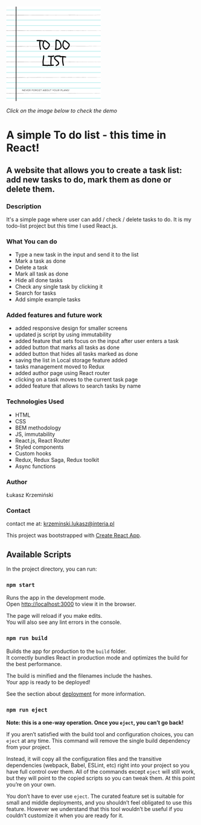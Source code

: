 <a href="https://lukaszkrzeminski.github.io/todo-list-react/"><img width=250px src="public/logo.png" title="Todo list logo" alt="logo listy zadań"></a>

*Click on the image below to check the demo*

# A simple To do list - this time in React!

## A website that allows you to create a task list: add new tasks to do, mark them as done or delete them.

### Description
It's a simple page where user can add / check / delete tasks to do. It is my todo-list project but this time I used React.js.

### What You can do

- Type a new task in the input and send it to the list
- Mark a task as done
- Delete a task
- Mark all task as done
- Hide all done tasks
- Check any single task by clicking it
- Search for tasks
- Add simple example tasks

### Added features and future work

- added responsive design for smaller screens
- updated js script by using immutability
- added feature that sets focus on the input after user enters a task
- added button that marks all tasks as done
- added button that hides all tasks marked as done
- saving the list in Local storage feature added
- tasks management moved to Redux
- added author page using React router
- clicking on a task moves to the current task page
- added feature that allows to search tasks by name


### Technologies Used

- HTML
- CSS
- BEM methodology
- JS, immutability
- React.js, React Router
- Styled components
- Custom hooks
- Redux, Redux Saga, Redux toolkit
- Async functions

### Author
Łukasz Krzemiński

### Contact
contact me at: [krzeminski.lukasz@interia.pl](krzeminski.lukasz@interia.pl)

This project was bootstrapped with [Create React App](https://github.com/facebook/create-react-app).

## Available Scripts

In the project directory, you can run:

### `npm start`

Runs the app in the development mode.<br />
Open [http://localhost:3000](http://localhost:3000) to view it in the browser.

The page will reload if you make edits.<br />
You will also see any lint errors in the console.

### `npm run build`

Builds the app for production to the `build` folder.<br />
It correctly bundles React in production mode and optimizes the build for the best performance.

The build is minified and the filenames include the hashes.<br />
Your app is ready to be deployed!

See the section about [deployment](https://facebook.github.io/create-react-app/docs/deployment) for more information.

### `npm run eject`

**Note: this is a one-way operation. Once you `eject`, you can’t go back!**

If you aren’t satisfied with the build tool and configuration choices, you can `eject` at any time. This command will remove the single build dependency from your project.

Instead, it will copy all the configuration files and the transitive dependencies (webpack, Babel, ESLint, etc) right into your project so you have full control over them. All of the commands except `eject` will still work, but they will point to the copied scripts so you can tweak them. At this point you’re on your own.

You don’t have to ever use `eject`. The curated feature set is suitable for small and middle deployments, and you shouldn’t feel obligated to use this feature. However we understand that this tool wouldn’t be useful if you couldn’t customize it when you are ready for it.